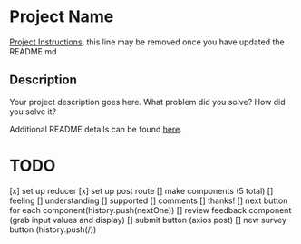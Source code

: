 # Project Name

[Project Instructions](./INSTRUCTIONS.md), this line may be removed once you have updated the README.md

## Description

Your project description goes here. What problem did you solve? How did you solve it?

Additional README details can be found [here](https://github.com/PrimeAcademy/readme-template/blob/master/README.md).

# TODO

[x] set up reducer
[x] set up post route 
[] make components (5 total)
    [] feeling
    [] understanding
    [] supported
    [] comments
    [] thanks!
[] next button for each component(history.push(nextOne))
[] review feedback component (grab input values and display)
[] submit button (axios post)
[] new survey button (history.push(/))





